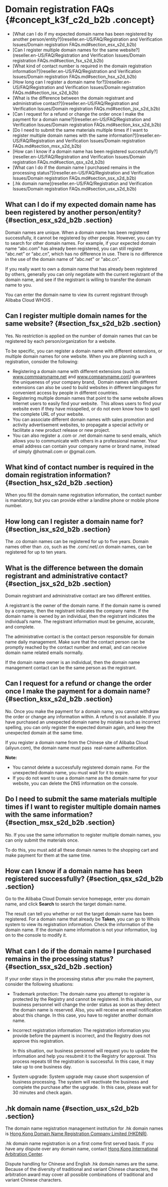# Domain registration FAQs {#concept_k3f_c2d_b2b .concept}

-   [What can I do if my expected domain name has been registered by another person/entity?](reseller.en-US/FAQ/Registration and Verification Issues/Domain registration FAQs.md#section_esx_s2d_b2b)
-   [Can I register multiple domain names for the same website?](reseller.en-US/FAQ/Registration and Verification Issues/Domain registration FAQs.md#section_fsx_s2d_b2b)
-   [What kind of contact number is required in the domain registration information?](reseller.en-US/FAQ/Registration and Verification Issues/Domain registration FAQs.md#section_hsx_s2d_b2b)
-   [How long can I register a domain name for?](reseller.en-US/FAQ/Registration and Verification Issues/Domain registration FAQs.md#section_isx_s2d_b2b)
-   [What is the difference between the domain registrant and administrative contact?](reseller.en-US/FAQ/Registration and Verification Issues/Domain registration FAQs.md#section_jsx_s2d_b2b)
-   [Can I request for a refund or change the order once I make the payment for a domain name?](reseller.en-US/FAQ/Registration and Verification Issues/Domain registration FAQs.md#section_ksx_s2d_b2b)
-   [Do I need to submit the same materials multiple times if I want to register multiple domain names with the same information?](reseller.en-US/FAQ/Registration and Verification Issues/Domain registration FAQs.md#section_msx_s2d_b2b)
-   [How can I know if a domain name has been registered successfully?](reseller.en-US/FAQ/Registration and Verification Issues/Domain registration FAQs.md#section_qsx_s2d_b2b)
-   [What can I do if the domain name I purchased remains in the processing status?](reseller.en-US/FAQ/Registration and Verification Issues/Domain registration FAQs.md#section_ssx_s2d_b2b)
-   [.hk domain name](reseller.en-US/FAQ/Registration and Verification Issues/Domain registration FAQs.md#section_usx_s2d_b2b)

## What can I do if my expected domain name has been registered by another person/entity? {#section_esx_s2d_b2b .section}

Domain names are unique. When a domain name has been registered successfully, it cannot be registered by other people. However, you can try to search for other domain names. For example, if your expected domain name “abc.com” has already been registered, you can still register “abc.net” or “abc.cn”, which has no difference in use. There is no difference in the use of the domain name of "abc.net" or "abc.cn".

If you really want to own a domain name that has already been registered by others, generally you can only negotiate with the current registrant of the domain name, and see if the registrant is willing to transfer the domain name to you.

You can enter the domain name to view its current registrant through Alibaba Cloud WHOIS .

## Can I register multiple domain names for the same website? {#section_fsx_s2d_b2b .section}

Yes. No restriction is applied on the number of domain names that can be registered by each person/organization for a website.

To be specific, you can register a domain name with different extensions, or multiple domain names for one website. When you are planning such a registration, consider the following:

-   Registering a domain name with different extensions \(such as www.commpanyname.net and www.companyname.con\) guarantees the uniqueness of your company brand,  Domain names with different extensions can also be used to build websites in different languages for convenient access by people in different countries.
-   Registering multiple domain names that point to the same website allows Internet users to easily find your website.  This allows users to find your website even if they have misspelled, or do not even know how to spell the complete URL of your website.
-   You can associate different domain names with sales promotion and activity advertisement websites, to propagate a special activity or facilitate a new product release or new project.
-   You can also register a .com or .net domain name to send emails, which allows you to communicate with others in a professional manner. Your email address can contain your company name or brand name, instead of simply @hotmail.com or @gmail.com.

## What kind of contact number is required in the domain registration information? {#section_hsx_s2d_b2b .section}

When you fill the domain name registration information, the contact number is mandatory, but you can provide either a landline phone or mobile phone number.

## How long can I register a domain name for? {#section_isx_s2d_b2b .section}

The .co domain names can be registered for up to five years. Domain names other than .co, such as the .com/.net/.cn domain names, can be registered for up to ten years.

## What is the difference between the domain registrant and administrative contact? {#section_jsx_s2d_b2b .section}

Domain registrant and administrative contact are two different entities.

A registrant is the owner of the domain name. If the domain name is owned by a company, then the registrant indicates the company name. If the domain name is owned by an individual, then the registrant indicates the individual’s name. The registrant information must be genuine, accurate, and complete.

The administrative contact is the contact person responsible for domain name daily management. Make sure that the contact person can be promptly reached by the contact number and email, and can receive domain name related emails normally.

If the domain name owner is an individual, then the domain name management contact can be the same person as the registrant.

## Can I request for a refund or change the order once I make the payment for a domain name? {#section_ksx_s2d_b2b .section}

No. Once you make the payment for a domain name, you cannot withdraw the order or change any information within. A refund is not available. If you have purchased an unexpected domain name by mistake such as incorrect spelling, you can only register the expected domain again, and keep the unexpected domain at the same time.

If you register a domain name from the Chinese site of Alibaba Cloud \(aliyun.com\), the domain name must pass  real-name authentication.

**Note:** 

-   You cannot delete a successfully registered domain name. For the unexpected domain name, you must wait for it to expire.
-   If you do not want to use a domain name as the domain name for your website, you can delete the DNS information on the console.

## Do I need to submit the same materials multiple times if I want to register multiple domain names with the same information? {#section_msx_s2d_b2b .section}

No. If you use the same information to register multiple domain names, you can only submit the materials once.

To do this, you must add all these domain names to the shopping cart and make payment for them at the same time.

## How can I know if a domain name has been registered successfully? {#section_qsx_s2d_b2b .section}

Go to the Alibaba Cloud Domain service homepage, enter you domain name, and click **Search** to search the target domain name.

The result can tell you whether or not the target domain name has been registered. For a domain name that already be **Taken**, you can go to Whois system to view its registration information. Check the information of the domain name. If the domain name information is not your information, log on to the console to modify it.

## What can I do if the domain name I purchased remains in the processing status? {#section_ssx_s2d_b2b .section}

If your order stays in the processing status after you make the payment, consider the following situations:

-   Trademark protection: The domain name you attempt to register is protected by the Registry and cannot be registered. In this situation, our business personnel will change the order status as soon as they detect the domain name is reserved. Also, you will receive an email notification about this change. In this case, you have to register another domain name.

-   Incorrect registration information: The registration information you provide before the payment is incorrect, and the Registry does not approve this registration.

    In this situation, our business personnel will request you to update the information and help you resubmit it to the Registry for approval. This process repeats till the registration is successful. In this case, it may take up to one business day.

-   System upgrade: System upgrade may cause short suspension of business processing. The system will reactivate the business and complete the purchase after the upgrade.  In this case, please wait for 30 minutes and check again.


## .hk domain name {#section_usx_s2d_b2b .section}

The domain name registration management institution for .hk domain names is [Hong Kong Domain Name Registration Company Limited \(HKDNR\)](https://www.hkdnr.hk/).

.hk domain name registration is on a first come first served basis. If you have any dispute over any domain name, contact [Hong Kong International Arbitration Center](http://www.hkiac.org/).

Dispute handling for Chinese and English .hk domain names are the same. Because of the diversity of traditional and variant Chinese characters, the arbitration award may cover all possible combinations of traditional and variant Chinese characters.

